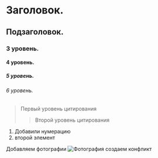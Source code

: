 # Заголовок.
## Подзаголовок.
### 3 уровень.
#### 4 уровень.
##### 5 уровень.
###### 6 уровень.
> Первый уровень цитирования
>> Второй уровень цитирования

1. Добавили нумерацию
2. второй элемент 

Добавляем фотографии
![Фотография](glacier.jpg)
создаем конфликт 